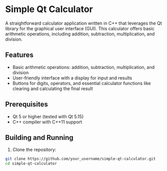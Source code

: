# Simple Qt Calculator

A straightforward calculator application written in C++ that leverages the Qt library for the graphical user interface (GUI). This calculator offers basic arithmetic operations, including addition, subtraction, multiplication, and division.

## Features

- Basic arithmetic operations: addition, subtraction, multiplication, and division
- User-friendly interface with a display for input and results
- Buttons for digits, operators, and essential calculator functions like clearing and calculating the final result

## Prerequisites

- Qt 5 or higher (tested with Qt 5.15)
- C++ compiler with C++11 support

## Building and Running

1. Clone the repository:
```bash
git clone https://github.com/your_username/simple-qt-calculator.git
cd simple-qt-calculator
```
